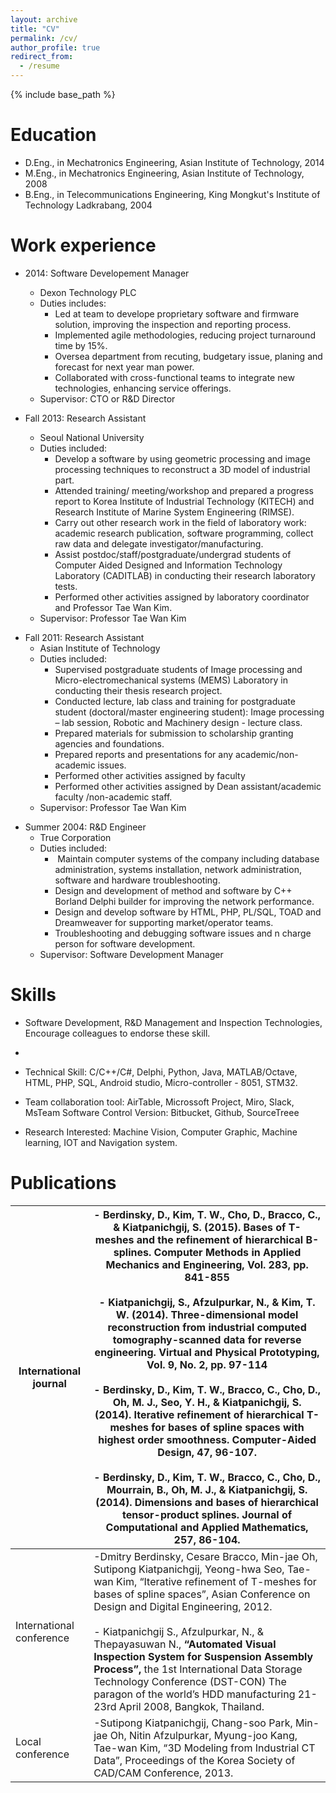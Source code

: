 ```yaml
---
layout: archive
title: "CV"
permalink: /cv/
author_profile: true
redirect_from:
  - /resume
---
```


{% include base_path %}

Education
======
* D.Eng., in Mechatronics Engineering, Asian Institute of Technology, 2014
* M.Eng., in Mechatronics Engineering, Asian Institute of Technology, 2008
* B.Eng., in Telecommunications Engineering, King Mongkut's Institute of Technology Ladkrabang, 2004

Work experience
======
* 2014: Software Developement Manager 
  * Dexon Technology PLC 
  * Duties includes: 
	  * Led at team to develope proprietary software and firmware solution, improving the inspection and reporting process.  
	  * Implemented agile methodologies, reducing project turnaround time by 15%.  
	  * Oversea department from recuting, budgetary issue, planing and forecast for next year man power.  
	  * Collaborated with cross-functional teams to integrate new technologies, enhancing service offerings.
  * Supervisor: CTO  or R&D Director 

* Fall 2013: Research Assistant
  * Seoul National University 
  * Duties included: 
	  * Develop a software by using geometric processing and image processing techniques to reconstruct a 3D model of industrial part.  
	  * Attended training/ meeting/workshop and prepared a progress report to Korea Institute of Industrial Technology (KITECH) and Research Institute of Marine System Engineering (RIMSE).  
	  * Carry out other research work in the field of laboratory work: academic research publication, software programming, collect raw data and delegate investigator/manufacturing.  
	  * Assist postdoc/staff/postgraduate/undergrad students of Computer Aided Designed and Information Technology Laboratory (CADITLAB) in conducting their research laboratory tests.  
	  * Performed other activities assigned by laboratory coordinator and Professor Tae Wan Kim.
  * Supervisor: Professor Tae Wan Kim 
  
- Fall 2011: Research Assistant
  * Asian Institute of Technology 
  * Duties included: 
	  * Supervised postgraduate students of Image processing and Micro-electromechanical systems (MEMS) Laboratory in conducting their thesis research project.  
	- Conducted lecture, lab class and training for postgraduate student (doctoral/master engineering student): Image processing – lab session, Robotic and Machinery design - lecture class.  
	- Prepared materials for submission to scholarship granting agencies and foundations.  
	- Prepared reports and presentations for any academic/non-academic issues.  
	- Performed other activities assigned by faculty  
	- Performed other activities assigned by Dean assistant/academic faculty /non-academic staff.
  * Supervisor: Professor Tae Wan Kim 

* Summer 2004: R&D Engineer
  * True Corporation
  * Duties included: 
	  *  Maintain computer systems of the company including database administration, systems installation, network administration, software and hardware troubleshooting.  
	  * Design and development of method and software by C++ Borland Delphi builder for improving the network performance.  
	  * Design and develop software by HTML, PHP, PL/SQL, TOAD and Dreamweaver for supporting market/operator teams. 
	  * Troubleshooting and debugging software issues and n charge person for software development.  
  * Supervisor: Software Development Manager
  
Skills
======
* Software Development, R&D Management and Inspection Technologies, Encourage colleagues to endorse these skill.
*
* Technical Skill: C/C++/C#, Delphi, Python, Java, MATLAB/Octave, HTML, PHP, SQL, Android studio, Micro-controller - 8051, STM32.  

* Team collaboration tool: AirTable, Microssoft Project, Miro, Slack, MsTeam  Software Control Version: Bitbucket, Github, SourceTreee  

* Research Interested: Machine Vision, Computer Graphic, Machine learning, IOT and Navigation system.

Publications
======

| International journal    | - Berdinsky, D., Kim, T. W., Cho, D., Bracco, C., & Kiatpanichgij, S. (2015). Bases of T-meshes and the refinement of hierarchical B-splines. Computer Methods in Applied Mechanics and Engineering, Vol. 283, pp. 841-855<br><br>- Kiatpanichgij, S., Afzulpurkar, N., & Kim, T. W. (2014). Three-dimensional model reconstruction from industrial computed tomography-scanned data for reverse engineering. Virtual and Physical Prototyping, Vol. 9, No. 2, pp. 97-114<br><br>- Berdinsky, D., Kim, T. W., Bracco, C., Cho, D., Oh, M. J., Seo, Y. H., & Kiatpanichgij, S. (2014). Iterative refinement of hierarchical T-meshes for bases of spline spaces with highest order smoothness. Computer-Aided Design, 47, 96-107.<br><br>- Berdinsky, D., Kim, T. W., Bracco, C., Cho, D., Mourrain, B., Oh, M. J., & Kiatpanichgij, S. (2014). Dimensions and bases of hierarchical tensor-product splines. Journal of Computational and Applied Mathematics, 257, 86-104. |
| ------------------------ | -------------------------------------------------------------------------------------------------------------------------------------------------------------------------------------------------------------------------------------------------------------------------------------------------------------------------------------------------------------------------------------------------------------------------------------------------------------------------------------------------------------------------------------------------------------------------------------------------------------------------------------------------------------------------------------------------------------------------------------------------------------------------------------------------------------------------------------------------------------------------------------------------------------------------------------------------------------------------- |
| International conference | -Dmitry Berdinsky, Cesare Bracco, Min-jae Oh, Sutipong Kiatpanichgij, Yeong-hwa Seo, Tae-wan Kim, “Iterative refinement of T-meshes for bases of spline spaces”, Asian Conference on Design and Digital Engineering, 2012.<br><br>- Kiatpanichgij S., Afzulpurkar, N., & Thepayasuwan N., **“**Automated Visual Inspection System for Suspension Assembly Process**”,** the 1st International Data Storage Technology Conference (DST-CON) The paragon of the world’s HDD manufacturing 21-23rd April 2008, Bangkok, Thailand.                                                                                                                                                                                                                                                                                                                                                                                                                                             |
| Local conference         | -Sutipong Kiatpanichgij, Chang-soo Park, Min-jae Oh, Nitin Afzulpurkar, Myung-joo Kang, Tae-wan Kim, “3D Modeling from Industrial CT Data”, Proceedings of the Korea Society of CAD/CAM Conference, 2013.                                                                                                                                                                                                                                                                                                                                                                                                                                                                                                                                                                                                                                                                                                                                                                  |